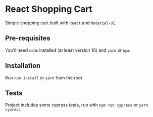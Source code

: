 # React Shopping Cart

Simple shopping cart built with `React` and `Material-UI`.

## Pre-requisites

You'll need `node` installed (at least version 10) and `yarn` or `npm`

## Installation

Run `npm install` or `yarn` from the root

## Tests

Project includes some cypress tests, run with `npm run cypress` or `yarn cypress`
